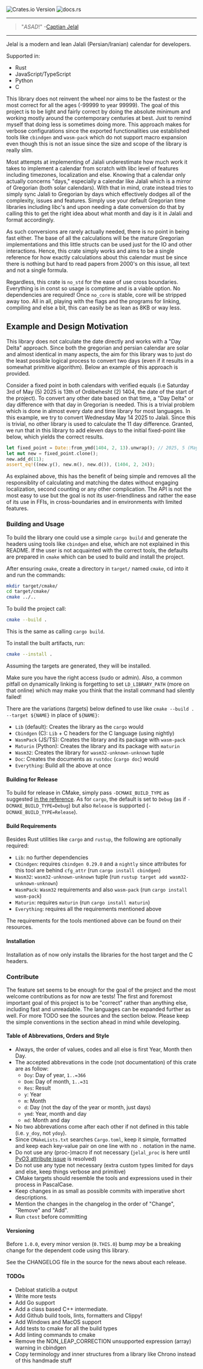 ![Crates.io Version](https://img.shields.io/crates/v/jelal?link=https%3A%2F%2Fcrates.io%2Fcrates%2Fjelal)
![docs.rs](https://img.shields.io/docsrs/jelal?link=https%3A%2F%2Fdocs.rs%2Fjelal%2Flatest%2Fjelal%2F)

---

> "_ASAD_!"  -[Captian Jelal](https://soundcloud.com/alisorena/nakhodajelal)

---

Jelal is a modern and lean Jalali (Persian/Iranian) calendar for developers.

Supported in:
- Rust
- JavaScript/TypeScript
- Python
- C

This library does not reinvent the wheel nor aims to be the fastest or the most
correct for all the ages (-99999 to year 99999). The goal of this project is to
be light and fairly correct by doing the absolute minimum and working mostly
around the contemporary centuries at best. Just to remind myself that doing less
is sometimes doing more. This approach makes for verbose configurations since
the exported functionalities use established tools like `cbindgen` and
`wasm-pack` which do not support macro expansion even though this is not an
issue since the size and scope of the library is really slim.

Most attempts at implementing of Jalali underestimate how much work it takes to
implement a calendar from scratch with libc level of features including
timezones, localization and else. Knowing that a calendar only actually concerns
"days," especially a calendar like Jalali which is a mirror of Gregorian (both
solar calendars). With that in mind, crate instead tries to simply sync Jalali
to Gregorian by days which effectively dodges all of the complexity, issues and
features. Simply use your default Gregorian time libraries including libc's and
upon needing a date conversion do that by calling this to get the right idea
about what month and day is it in Jalali and format accordingly.

As such conversions are rarely actually needed, there is no point in being fast
either. The base of all the calculations will be the mature Gregorian
implementations and this little structs can be used just for the IO and other
interactions. Hence, this crate simply works and aims to be a single reference
for how exactly calculations about this calendar must be since there is nothing
but hard to read papers from 2000's on this issue, all text and not a single
formula.

Regardless, this crate is `no_std` for the ease of use cross boundaries.
Everything is in const so usage is comptime and is a viable option. No
dependencies are required! Once `no_core` is stable, core will be stripped away
too. All in all, playing with the flags and the programs for linking, compiling
and else a bit, this can easily be as lean as 8KB or way less.

## Example and Design Motivation

This library does not calculate the date directly and works with a "Day Delta"
approach. Since both the gregorian and persian calendar are solar and almost
identical in many aspects, the aim for this library was to just do the least
possible logical process to convert two days (even if it results in a somewhat
primitive algorithm). Below an example of this approach is provided.

Consider a fixed point in both calendars with verified equals (i.e Saturday 3rd
of May (5) 2025 is 13th of Ordibehesht (2) 1404, the date of the start of the
project).  To convert any other date based on that time, a "Day Delta" or day
difference with that day in Gregorian is needed. This is a trivial problem which
is done in almost every date and time library for most languages. In this
example, we try to convert Wednesday May 14 2025 to Jalali. Since this is
trivial, no other library is used to calculate the 11 day difference. Granted,
we run that in this library to add eleven days to the initial fixed-point like
below, which yields the correct results.

<!-- edit test_readme -->
``` rust
let fixed_point = Date::from_ymd(1404, 2, 13).unwrap(); // 2025, 5 (May), 3
let mut new = fixed_point.clone();
new.add_d(11);
assert_eq!((new.y(), new.m(), new.d()), (1404, 2, 24));
```

As explained above, this has the benefit of being simple and removes all the
responsiblity of calculating and matching the dates without engaging
localization, second counting or any other complication. The API is not the most
easy to use but the goal is not its user-friendliness and rather the ease of its
use in FFIs, in cross-boundaries and in environments with limited features.

### Building and Usage

To build the library one could use a simple `cargo build` and generate the
headers using tools like `cbindgen` and else, which are not explained in this
README. If the user is not acquainted with the correct tools, the defaults are
prepared in `cmake` which can be used to build and install the project.

After ensuring `cmake`, create a directory in `target/` named `cmake`, cd into
it and run the commands:

```sh
mkdir target/cmake/
cd target/cmake/
cmake ../..
```

To build the project call:

```sh
cmake --build .
```

This is the same as calling `cargo build`.

To install the built artifacts, run:

``` sh
cmake --install .
```

Assuming the targets are generated, they will be installed.

Make sure you have the right access (sudo or admin). Also, a common pitfall on
dynamically linking is forgetting to set `LD_LIBRARY_PATH` (more on that online)
which may make you think that the install command had silently failed!

There are the variations (targets) below defined to use like
`cmake --build . --target ${NAME}` in place of `${NAME}`:
- `Lib` (default): Creates the library as the `cargo` would
- `Cbindgen` (C): `Lib` + C headers for the C language (using nightly)
- `WasmPack` (JS/TS): Creates the library and its package with `wasm-pack`
- `Maturin` (Python): Creates the library and its package with `maturin`
- `Wasm32`: Creates the library for `wasm32-unknown-unknown` tuple
- `Doc`: Creates the documents as `rustdoc` (`cargo doc`) would
- `Everything`: Build all the above at once

#### Building for Release

To build for release in CMake, simply pass `-DCMAKE_BUILD_TYPE` as suggested [in
the
reference](https://cmake.org/cmake/help/latest/variable/CMAKE_BUILD_TYPE.html#variable:CMAKE_BUILD_TYPE).
As for `cargo`, the default is set to `Debug` (as if `-DCMAKE_BUILD_TYPE=Debug`)
but also `Release` is supported (`-DCMAKE_BUILD_TYPE=Release`).

#### Build Requirements

Besides Rust utilities like `cargo` and `rustup`, the following are optionally
required:
- `Lib`: no further dependencies
- `Cbindgen`: requires `cbindgen 0.29.0` and a `nightly` since attributes for
  this tool are behind `cfg_attr` (run `cargo install cbindgen`)
- `Wasm32`: `wasm32-unknown-unknown` tuple (run `rustup target add
  wasm32-unknown-unknown`)
- `WasmPack`: `Wasm32` requirements and also `wasm-pack` (run `cargo install
  wasm-pack`)
- `Maturin`: requires `maturin` (run `cargo install maturin`)
- `Everything`: requires all the requirements mentioned above

The requirements for the tools mentioned above can be found on their resources.

#### Installation

Installation as of now only installs the libraries for the host target and the C
headers.

### Contribute

The feature set seems to be enough for the goal of the project and the most
welcome contributions as for now are tests! The first and foremost important
goal of this project is to be "correct" rather than anything else, including
fast and unreadable. The languages can be expanded further as well. For
more TODO see the sources and the section below. Please keep the simple
conventions in the section ahead in mind while developing.

#### Table of Abbrevations, Orders and Style

- Always, the order of values, codes and all else is first Year, Month then Day.
- The accepted abbrevations in the code (not documentation) of this crate are as
  follow:
  - `Doy`: Day of year, `1..=366`
  - `Dom`: Day of month, `1..=31`
  - `Res`: Result
  - `y`: Year
  - `m`: Month
  - `d`: Day (not the day of the year or month, just days)
  - `ymd`: Year, month and day
  - `md`: Month and day
- No two abbrevations come after each other if not defined in this table (i.e.
  `y_doy`, not `ydoy`).
- Since `CMakeLists.txt` searches `Cargo.toml`, keep it simple, formatted and
  keep each key-value pair on one line with no `.` notation in the name.
- Do not use any (proc-)macro if not necessary (`jelal_proc` is here until [PyO3
  attribute issue](https://github.com/PyO3/pyo3/issues/5125) is resolved)
- Do not use any type not necessary (extra custom types limited for days and
  else, keep things verbose and primitive)
- CMake targets should resemble the tools and expressions used in their process
  in PascalCase.
- Keep changes in as small as possible commits with imperative short
  descriptions.
- Mention the changes in the changelog in the order of "Change", "Remove" and
  "Add".
- Run `ctest` before committing

#### Versioning

Before `1.0.0`, every minor version (`0.THIS.0`) bump *may* be a breaking change
for the dependent code using this library.

See the CHANGELOG file in the source for the news about each release.

#### TODOs

- Debloat staticlib.a output
- Write more tests
- Add Go support
- Add a class based C++ intermediate.
- Add Github build tools, lints, formatters and Clippy!
- Add Windows and MacOS support
- Add tests to cmake for all the build types
- Add linting commands to cmake
- Remove the NON_LEAP_CORRECTION unsupported expression (array) warning in
  cbindgen
- Copy terminology and inner structures from a library like Chrono instead of
  this handmade stuff
